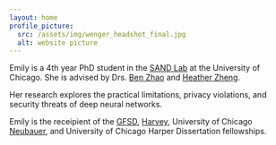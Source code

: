 ```yaml
---
layout: home
profile_picture:
  src: /assets/img/wenger_headshot_final.jpg
  alt: website picture
---
```


<p>
Emily is a 4th year PhD student in the <a href="http://sandlab.cs.uchicago.edu" target="_blank">SAND Lab</a> at the University of Chicago. She is advised by Drs. <a href="http://people.cs.uchicago.edu/~ravenben/" target= "_blank">Ben Zhao</a> and <a href="http://people.cs.uchicago.edu/~htzheng/" target="_blank">Heather Zheng</a>. 
</p>


<p>
Her research explores the practical limitations, privacy violations, and security threats of deep neural networks.
</p>

<p>
Emily is the receipient of the <a href="https://stemfellowships.org/" target="_blank">GFSD</a>, <a href="https://msfdn.org/harveyfellows/overview/" target="_blank">Harvey</a>, University of Chicago <a href="https://grad.uchicago.edu/fellowships/neubauer-fellows/" target="_blank">Neubauer</a>, and University of Chicago Harper Dissertation fellowships.
</p>
